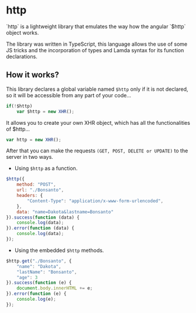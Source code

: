 http
====
<p>`http` is a lightweight library that emulates the way how the angular `$http` object works.</p>
<p>The library was written in TypeScript, this language allows the use of some JS tricks and the incorporation of types and
Lamda syntax for its function declarations.</p>

How it works?
-------------
This library declares a global variable named `$http` only if it is not declared, so it will be accessible from any part of your code...

```javascript
if(!$http)
	var $http = new XHR();
```

It allows you to create your own XHR object, which has all the functionalities of $http...

```javascript
var http = new XHR();
```

After that you can make the requests `(GET, POST, DELETE or UPDATE)` to the server in two ways.

- Using `$http` as a function.
```javascript
$http({
	method: "POST",
	url: "./Bonsanto",
	headers: {
		"Content-Type": "application/x-www-form-urlencoded",
	},
	data: "name=Dakota&lastname=Bonsanto"
}).success(function (data) {
	console.log(data);
}).error(function (data) {
	console.log(data);
});
```
- Using the embedded `$http` methods.
```javascript
$http.get("./Bonsanto", {
	"name": "Dakota",
	"lastName": "Bonsanto",
	"age": 3
}).success(function (e) {
	document.body.innerHTML += e;
}).error(function (e) {
	console.log(e);
});
```